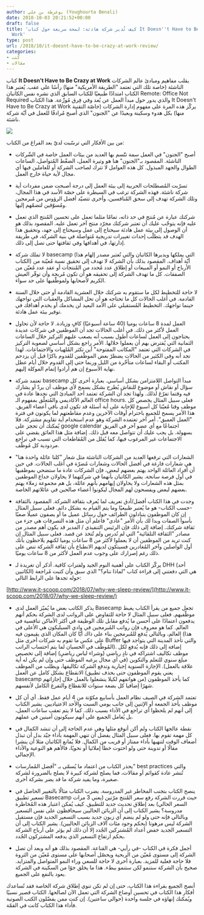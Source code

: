 ```yaml
---
author: يوغرطة بن علي (Youghourta Benali)
date: 2018-10-03 20:21:52+00:00
draft: false
title: 'كيف تُدير شركة هادئة: لمحة سريعة حول كتاب It Doesn''t Have to Be Crazy at
  Work'
type: post
url: /2018/10/it-doesnt-have-to-be-crazy-at-work-review/
categories:
- كُتب
- مقالات
---
```


كتاب **It Doesn't Have to Be Crazy at Work** يقلب مفاهيم ومبادئ عالم الشركات الناشئة (خاصة تلك التي تعتمد "الطريقة الأمريكية" منها) رأسًا على عقب. يُعتبر هذا الكتاب امتدادًا طبيعيًا للكتاب السابق الذي نشره نفس الكاتبان Remote: Office Not Required والذي يدور حول مبدأ العمل عن بُعد وفي فِرق مُوزّعة. هذا الكتاب It Doesn't Have to Be Crazy at Work يركّز هذه المرة على مفهوم إدارة الشركات (خاصّة التقنية منها) بكل هدوء وسكينة وبعيدًا عن "الجنون" الذي أصبح مُرادفًا للعمل في أيّة شركة ناشئة.




[![](http://www.it-scoop.com/wp-content/uploads/2018/10/It-Doesnt-Have-to-Be-Crazy-at-Work.jpg)
](http://www.it-scoop.com/2018/10/it-doesnt-have-to-be-crazy-at-work-review/it-doesnt-have-to-be-crazy-at-work/)




من بين الأفكار التي ترسّبت لديّ بعد الفراغ من الكتاب:




- أصبح "الجنون" في العمل سمة تتّسم بها العديد من بيئات العمل خاصة في الشّركات الناشئة. المقصود بـ"الجنون" هنا هو وتيرة العمل، الضغّط المُتواصل، الساعات الطوال والجهد المبذول. كل هذه العوامل لا تترك لصاحب الشركة أو للعاملين فيها أي مجال لأية حياة خارج العمل.




- تسرّبت المُصطلحات الحربية إلى بيئة العمل إلى درجة أصبحت ضمن مفردات أية شركة ناشئة. فهذه الشركة ترغب في السيطرة على حصّة الأسد في هذا المجال، وتلك الشركة تهدف إلى سحق المُنافسين، وأخرى تتصيّد أفضل الرؤوس من مُبرمجين ومُسوّقين لتضمّهم إليها.




- شركتك عبارة عن مُنتج في حد ذاته، تمامًا مثلما تعمل على تحسين المُنتج الذي تعمل عليه فإنه يتوجّب عليك أن تعتبر شركتك مجرّد منتج آخر تعمل عليه. المقصود بذلك هو أن الوصول إلى بيئة عمل هادئة سيحتاج إلى عمل وسيحتاج إلى جهد، وتحقيق هذا الهدف قد يتطلّب إحداث تغييرات تدريجية مُتواصلة في بنية الشركة، في طريقة إدارتها، في أهدافها وفي ثقافتها حتى تصل إلى ذلك.




- لا تملك شركة basecamp (التي يملكها ويديرها الكاتبان والتي تُعتبر مصدر إلهام هذا الكتاب) أيّة أهداف. المقصود بذلك بأن الشركة لا تهدف إلى تحقيق نسبة مُعيّنة من الأرباح أو النمو أو المبيعات أو إطلاق عدد مُحدد من المُنتجات أو عقد عدد مُعيّن من الصفقات. كل ما تهدف الشركة إلى تحقيقه هو أن تكون مُربحة وأن توفّر العيش الكريم لأصحابها ولموظّفيها على حد سواء.




- لا حاجة للتخطيط لكل ما ستقوم به شركتك خلال العشرية القادمة أو حتى خلال السنة القادمة. في أغلب الحالات كل ما تحتاجه هو أن تحل المشاكل والعقبات التي تواجهك حينما تواجهك. التخطيط المُستقبلي على الأمد البعيد لن يخدمك أو يخدم أهدافك في توفير بيئة عمل هادئة.




- العمل لمدة 8 ساعات يوميا (40 ساعة أسبوعيًا) كافٍ وزيادة. لا حاجة لأن تحاول العمل لأكثر من ذلك. في أغلب الحالات تجد أن الموظفين في شركات عديدة يحتاجون إلى العمل لساعات أطول بسبب أنه يصعب عليهم التركيز خلال الساعات الثمانية التي يُفترض بهم أن يعملوا خلالها. الأمر راجع بشكل أساسي لصعوبة التركيز في الشركات التي تعتمد "المكاتب المفتوحة" أين تكثر المُلهيات والاجتماعات. لهذا تجد أنه وفي الكثير من الحالات يضطرّ بعض الموظّفين للقدوم باكرًا قبل أن يزدحم المكتب أو البقاء لساعات متأخّرة من الليل وربما حتى إلى القدوم خلال أيام عطل نهاية الأسبوع إن هم أرادوا إتمام الموكلة إليهم.




- تعتمد شركة basecamp مبدأ التواصل اللامتزامن بشكل أساسي. بعبارة أخرى كل سؤال أو نقاش أو موضوع للنقاش يُطرح بشكل يسمح لأي موظف أن يردّ أو يشارك فيه وقتما تفرّغ لذلك. ولهذا تجد أن الشركة تعتمد أحد المبادئ التي نجدها عادة في العالم الأكاديمي والمُتعلّق بمفهوم الـ office hours. فعلى سبيل المثال يخصص كل موظف وقتا مُعيّنا كل أسبوع للإجابة على أية أسئلة قد تكون لدى باقي أعضاء الفريق. هذا الأمر يسمح للجميع باحترام أوقات الآخرين وعدم مقاطعتهم لما يكونون في فترة "العمل العميق". أمر آخر تعتمده الشركة وهو عدم استخدام أية تقاويم مشتركة. فلا يُمكنك أن تحجز على google calendar اجتماعًا مع أي عضو آخر في الفريق بسهولة. بل يجب عليك أن تتواصل معه قبل ذلك. إضافة مثل هذا العائق يقضي على الاجتماعات غير المرغوب فيها، كما يُقلل من المُقاطعات التي تسبب في تراجع مردودية كل مُوظّف.




- الشعارات التي ترفعها العديد من الشركات الناشئة مثل شعار "كلنا عائلة واحدة هنا" هي شعارات فارغة في أفضل الحالات وشعارات مُضرّة في أغلب الحالات. في حين أن أفراد العائلة الواحد يهتم بعضهم لبعض، فإن الشركات عادة ما ستضحي بموظفيها في أول فرصة سانحة. يشير الكاتبان بأنهما في شركتهما لا يحاولان خداع الموظفين بمثل هذه الشعارات ولا يحاولان إيهامهم بأنهم عائلة، بل هم مجموعة زملاء يهتم بعضهم لبعض ويفسحون لهم المجال ليكونوا أعضاء صالحين في عائلاتهم الخاصة.




- وجدت في هذا الكتاب أفضل/أدق تعريف لما يُعرف بثقافة الشركة. المقصود بالثقافة -حسب الكتاب- هو ما يُعتبر طبيعيًا وما يتم القيام به بشكل دائم. فعلى سبيل المثال إن كان الموظفون يتبادلون الطرائف حول رسائل عميل ما أو يصفون عميلًا صعبًا بأسوأ الصفات وبدا لك بأن الأمر "عادي" فاعلم أن مثل هذه التصرفات هي جزء من ثقافة شركتك. إضافة إلى ذلك فإن الرئيس التنفيذي / المدير قد يكون أهم مصدر من مصادر "الثقافة التلقائية" التي لم تُدرس ولم تُتخذ عن قصد. فعلى سبيل المثال إن كنت تريد من الموظفين أن لا يعملوا لأكثر من 8 ساعات يوميا لكنهم يلاحظون بأنك أول الواصلين وآخر المُغادرين فسيتكون لديهم الانطباع بأن ثقافة الشركة تنص على ذلك رغم إصرارك على وجوب عدم العمل لأكثر من 8 ساعات يوميًا.




- يركّز الكتاب على أهمية النوم الجيد ولفترات كافية. أذكر أن تغريدة لـ DHH (أحد الكاتبين) هي التي دفعتني إلى قراءة كتاب "لماذا ننام؟" الذي سبق وأن كتبت مُراجعة حوله تجدها على الرابط التالي:




[http://www.it-scoop.com/2018/07/why-we-sleep-review/](http://www.it-scoop.com/2018/07/why-we-sleep-review/)




- يذكر الكاتب بعض ما يُميّز العمل لدى Basecamp تجعل جميع من يقرأ الكتاب يغبط موظّفيهم. فعلى سبيل المثال لا حاجة للتفاوض على الرواتب لدى الشركة بحكم أنهم يدفعون اعتمادًا على أحسن ما يُدفع مقابل تلك الوظيفة في أكثر الأماكن تنافسية في العالم. كما هو معروف فإن رواتب المُبرمجين في وادي السيليكون هي الأعلى في العالم، وبالتالي يُدفع للمُبرمجين بناء على ذاك أيّا كان المكان الذي يقيمون فيه (هذا على عكس ما تقوم به شركات أخرى مثل Buffer والتي تأخذ المدينة التي يتواجد فيها المُوظّف في الحسبان لما يتم احتساب الراتب). إضافة إلى ذلك فإنه يُدفع لكل موظف تكاليف اشتراكه في نادٍ رياضي (وشراء لباس رياضيِ) إضافة إلى تخصيص مبلغ سنوي للتعلم والتكوين (في أي مجال يرغبه الموظف حتى وإن لم يكن له أية علاقة بالعمل). الإجازة السنوية إجبارية وتدفع الشركة تكاليفها، ويطلب من الموظف الانقطاع بشكل كامل عن العمل (يعني يقوم الموظفون حتى بحذف تطبيق basecamp من هواتفهم لكيلا ينشغلوا بالعمل خلال إجازاتهم) كما يأخذ الموظفون شهرًا إضافيا كل بضعة سنوات للانقطاع والتفرغ الكامل لأنفسهم.




- تعتمد الشركة في الصيف نظام العمل بأسابيع مكوّنة من 4 أيام عمل فقط. أي أن كل موظف يأخذ الجمعة أو الإثنين إلى جانب يومي السبت والأحد الاعتياديين. يشير الكتاب إلى أنهم لم يلحظوا أي تراجع في الأداء بسبب ذلك. كما لا يتم تعقب ساعات العمل، بل يُعامل الجميع على أنهم سيكونون أمينين في عملهم.




- نقطة عالجها الكتاب ولم أكن أتوقع مثلها وهي عدم الحاجة إلى أن تنشد الكمال في كل مهمة تقوم بها. فعلى سبيل المثال يفضل أن تنهي المهمة بأداء جيّد بدل أن تبذل أضعاف الوقت لتنهيها بأداء ممتاز أو قريب من الكمال. فلا يُمانع الكاتبان مثلا أن ينشرا مقالًا أو تدوينة حتى ولو احتوت خطأ إملائيا أو نحويًا، فالأهم هو النوعية والأداء الإجمالي.




- يحذر الكتاب من اعتماد ما يُسمّى بـ "أفضل المُمارسات" best practices والتي تُنشر عادة كقوائم أو مقالات، فما يصلح لشركة كبيرة لا يصلح بالضرورة لشركة صغيرة، وما يفيد شركة ما قد يضر بشركة أخرى.




- ينصح الكتاب بتجنب المخاطر غير المدروسة. يضرب الكتاب مثالًا بالتغيير الحاصل في تسعير تطبيق Basecamp حيث قررت الشركة رفع سعر المُنتج مرّتين (يعني 3 مرات السعر الحالي) بعد إطلاق تحديث جديد للتطبيق. كيف يُمكن اعتبار هذه المُخاطرة مدروسة؟ يشير الكتاب إلى أن الزبائن الحاليين سيحافظون على نفس التسعير وبالتالي فإنه حتى ولو لم ينضم أي زبون جديد بسبب التسعير الجديد فإن مستقبل الشركة ليس مرهونا (بحكم وجود مئات آلاف الزبائن الحاليين). يشير الكتاب إلى أن التسعير الجديد خفض أعداد المُشتركين الجُدد إلا أن ذلك لم يؤثر على أرباح الشركة بحكم ارتفاع التسعير الذي يدفعه المشتركون الجُدد.




- أجمل فكرة في الكتاب -في رأيي- هي القناعة. المقصود بذلك هو أنه وبعد أن تصل الشركة إلى مستوى مُعيّن من الربحية ويحصّل أصحابها على مستوى مُعيّن من الثروة فلا حاجة فعلية للمزيد. بعبارة أخرى لا حاجة للسعي وراء النمو المتواصل والمتزايد. صحيح بأن الشركة ستنمو لكن ستنمو ببطء. هذا ما يخلق جوًا من السكينة في الشركة يعود بالنفع على الجميع.




أنصح الجميع بقراءة هذا الكتاب، حتى إن لم تكن تنوي إطلاق شركة الخاصة فقد تُساعدك أفكار هذا الكتاب في تحسين أوضاع الشركة التي تعمل الآن لصالحها. الكتاب قصير نسبيًا ويُمكنك إنهاؤه في جلسة واحدة (حوالي ساعتين). إن كنت ممن يفضّلون الكتب الصوتية فأداء هذا الكتاب كانت في القمّة.

